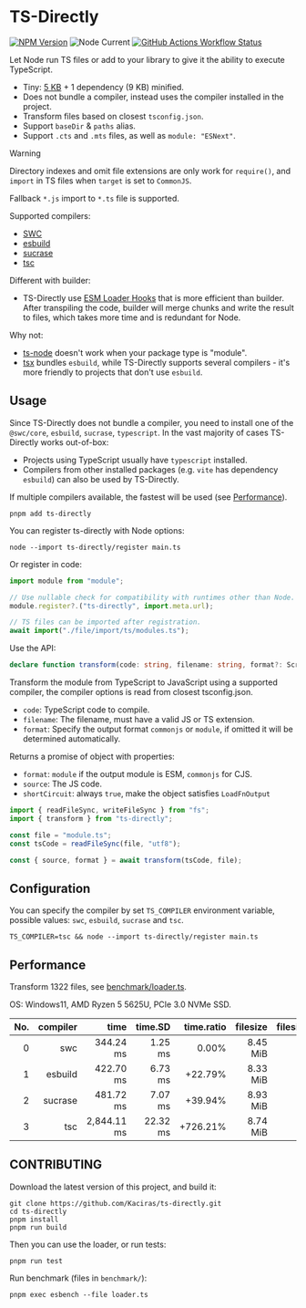 # TS-Directly

[![NPM Version](https://img.shields.io/npm/v/ts-directly?style=flat-square)](https://www.npmjs.com/package/ts-directly)
![Node Current](https://img.shields.io/node/v/ts-directly?style=flat-square)
[![GitHub Actions Workflow Status](https://img.shields.io/github/actions/workflow/status/Kaciras/ts-directly/test.yml?style=flat-square)](https://github.com/Kaciras/ts-directly/actions/workflows/test.yml)

Let Node run TS files or add to your library to give it the ability to execute TypeScript.

* Tiny: [5 KB](https://pkg-size.dev/ts-directly) + 1 dependency (9 KB) minified.
* Does not bundle a compiler, instead uses the compiler installed in the project.
* Transform files based on closest `tsconfig.json`.
* Support `baseDir` & `paths` alias.
* Support `.cts` and `.mts` files, as well as `module: "ESNext"`.

> [!WARNING]
> Directory indexes and omit file extensions are only work for `require()`, and `import` in TS files when `target` is set to `CommonJS`.
> 
> Fallback `*.js` import to `*.ts` file is supported.

Supported compilers:

* [SWC](https://swc.rs)
* [esbuild](https://esbuild.github.io)
* [sucrase](https://github.com/alangpierce/sucrase)
* [tsc](https://github.com/microsoft/TypeScript/wiki/Using-the-Compiler-API#a-simple-transform-function)

Different with builder:

* TS-Directly use [ESM Loader Hooks](https://nodejs.org/docs/latest/api/module.html#customization-hooks) that is more efficient than builder. After transpiling the code, builder will merge chunks and write the result to files, which takes more time and is redundant for Node.

Why not:

* [ts-node](https://github.com/TypeStrong/ts-node) doesn't work when your package type is "module".
* [tsx](https://github.com/privatenumber/tsx) bundles `esbuild`, while TS-Directly supports several compilers - it's more friendly to projects that don't use `esbuild`.

## Usage

Since TS-Directly does not bundle a compiler, you need to install one of the `@swc/core`, `esbuild`, `sucrase`, `typescript`. In the vast majority of cases TS-Directly works out-of-box:

* Projects using TypeScript usually have `typescript` installed.
* Compilers from other installed packages (e.g. `vite` has dependency `esbuild`) can also be used by TS-Directly.

If multiple compilers available, the fastest will be used (see [Performance](#performance)).

```shell
pnpm add ts-directly
```

You can register ts-directly with Node options:

```shell
node --import ts-directly/register main.ts
```

Or register in code:

```javascript
import module from "module";

// Use nullable check for compatibility with runtimes other than Node.
module.register?.("ts-directly", import.meta.url);

// TS files can be imported after registration.
await import("./file/import/ts/modules.ts");
```

Use the API:

```typescript
declare function transform(code: string, filename: string, format?: ScriptType): Promise<LoadFnOutput>;
```

Transform the module from TypeScript to JavaScript using a supported compiler, the compiler options is read from closest tsconfig.json.

* `code`: TypeScript code to compile.
* `filename`: The filename, must have a valid JS or TS extension.
* `format`: Specify the output format `commonjs` or `module`, if omitted it will be determined automatically.

Returns a promise of object with properties:

* `format`: `module` if the output module is ESM, `commonjs` for CJS.
* `source`: The JS code.
* `shortCircuit`: always `true`, make the object satisfies `LoadFnOutput`

```javascript
import { readFileSync, writeFileSync } from "fs";
import { transform } from "ts-directly";

const file = "module.ts";
const tsCode = readFileSync(file, "utf8");

const { source, format } = await transform(tsCode, file);
```

## Configuration

You can specify the compiler by set `TS_COMPILER` environment variable, possible values: `swc`, `esbuild`, `sucrase` and `tsc`.

```shell
TS_COMPILER=tsc && node --import ts-directly/register main.ts
```

## Performance

Transform 1322 files, see [benchmark/loader.ts](https://github.com/Kaciras/ts-directly/blob/master/benchmark/loader.ts).

OS: Windows11, AMD Ryzen 5 5625U, PCIe 3.0 NVMe SSD.

| No. | compiler |        time |  time.SD | time.ratio | filesize | filesize.ratio |
|----:|---------:|------------:|---------:|-----------:|---------:|---------------:|
|   0 |      swc |   344.24 ms |  1.25 ms |      0.00% | 8.45 MiB |          0.00% |
|   1 |  esbuild |   422.70 ms |  6.73 ms |    +22.79% | 8.33 MiB |         -1.49% |
|   2 |  sucrase |   481.72 ms |  7.07 ms |    +39.94% | 8.93 MiB |         +5.67% |
|   3 |      tsc | 2,844.11 ms | 22.32 ms |   +726.21% | 8.74 MiB |         +3.37% |

## CONTRIBUTING

Download the latest version of this project, and build it:

```shell
git clone https://github.com/Kaciras/ts-directly.git
cd ts-directly
pnpm install
pnpm run build
```

Then you can use the loader, or run tests:

```shell
pnpm run test
```

Run benchmark (files in `benchmark/`):

```shell
pnpm exec esbench --file loader.ts
```

